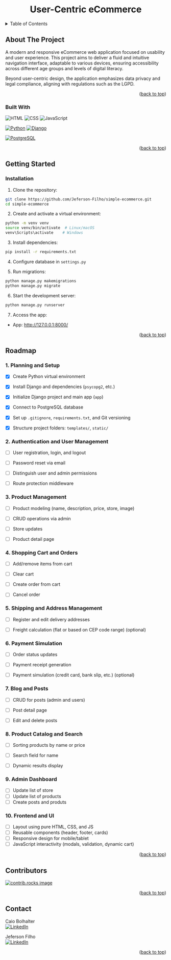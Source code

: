 <a id="readme-top"></a>

<div align="center">
  <h1 align="center">User-Centric eCommerce</h1>
</div>

<!-- TABLE OF CONTENTS -->
<details>
  <summary>Table of Contents</summary>
  <ol>
    <li>
      <a href="#about-the-project">About The Project</a>
      <ul>
        <li><a href="#built-with">Built With</a></li>
      </ul>
    </li>
    <li>
      <a href="#getting-started">Getting Started</a>
      <ul>
        <li><a href="#installation">Installation</a></li>
      </ul>
    </li>
    <li><a href="#roadmap">Roadmap</a></li>
    <li><a href="#contributors">Contributors</a></li>
    <li><a href="#contact">Contact</a></li>
  </ol>
</details>

<!-- ABOUT THE PROJECT -->
## About The Project
A modern and responsive eCommerce web application focused on usability and user experience. This project aims to deliver a fluid and intuitive navigation interface, adaptable to various devices, ensuring accessibility across different age groups and levels of digital literacy.

Beyond user-centric design, the application emphasizes data privacy and legal compliance, aligning with regulations such as the LGPD.

<p align="right">(<a href="#readme-top">back to top</a>)</p>

### Built With

![HTML][HTML-shield]
![CSS][CSS-shield]
![JavaScript][JavaScript-shield]

[![Python][Python-shield]][Python-url]
[![Django][Django-shield]][Django-url]

[![PostgreSQL][PostgreSQL-shield]][PostgreSQL-url]

<p align="right">(<a href="#readme-top">back to top</a>)</p>

<!-- GETTING STARTED -->
## Getting Started
### Installation

1. Clone the repository:
```bash
git clone https://github.com/Jeferson-Filho/simple-ecommerce.git
cd simple-ecommerce
```

2. Create and activate a virtual environment:
```bash
python -m venv venv
source venv/bin/activate  # Linux/macOS
venv\Scripts\activate    # Windows
```

3. Install dependencies:
```bash
pip install -r requirements.txt
```

4. Configure database in `settings.py`

5. Run migrations:
```bash
python manage.py makemigrations
python manage.py migrate
```

6. Start the development server:
```bash
python manage.py runserver
```

7. Access the app:
- App: http://127.0.0.1:8000/

<p align="right">(<a href="#readme-top">back to top</a>)</p>

<!-- ROADMAP -->
## Roadmap
### 1. Planning and Setup
- [X] Create Python virtual environment  
- [X] Install Django and dependencies (`psycopg2`, etc.)  
- [X] Initialize Django project and main app (`app`)  
- [X] Connect to PostgreSQL database  
- [X] Set up `.gitignore`, `requirements.txt`, and Git versioning  
- [X] Structure project folders: `templates/`, `static/`


### 2. Authentication and User Management
- [ ] User registration, login, and logout  
- [ ] Password reset via email  
- [ ] Distinguish user and admin permissions  
- [ ] Route protection middleware


### 3. Product Management
- [ ] Product modeling (name, description, price, store, image)  
- [ ] CRUD operations via admin  
- [ ] Store updates
- [ ] Product detail page


### 4. Shopping Cart and Orders
- [ ] Add/remove items from cart  
- [ ] Clear cart  
- [ ] Create order from cart  
- [ ] Cancel order


### 5. Shipping and Address Management
- [ ] Register and edit delivery addresses
- [ ] Freight calculation (flat or based on CEP code range) (optional)


### 6. Payment Simulation
- [ ] Order status updates  
- [ ] Payment receipt generation
- [ ] Payment simulation (credit card, bank slip, etc.) (optional)


### 7. Blog and Posts
- [ ] CRUD for posts (admin and users)  
- [ ] Post detail page  
- [ ] Edit and delete posts


### 8. Product Catalog and Search
- [ ] Sorting  products by name or price
- [ ] Search field for name 
- [ ] Dynamic results display


### 9. Admin Dashboard
- [ ] Update list of store
- [ ] Update list of products
- [ ] Create posts and produts

### 10. Frontend and UI
- [ ] Layout using pure HTML, CSS, and JS  
- [ ] Reusable components (header, footer, cards)  
- [ ] Responsive design for mobile/tablet  
- [ ] JavaScript interactivity (modals, validation, dynamic cart)

<p align="right">(<a href="#readme-top">back to top</a>)</p>

<!-- CONTRIBUTING -->
## Contributors

<a href="https://github.com/Jeferson-Filho/ChestXRayClassification/graphs/contributors">
  <img src="https://contrib.rocks/image?repo=Jeferson-Filho/ChestXRayClassification" alt="contrib.rocks image" />
</a>

<p align="right">(<a href="#readme-top">back to top</a>)</p>

<!-- CONTACT -->
## Contact

Caio Bolhalter <br>
[![LinkedIn][linkedin-shield]][caio-linkedin-url]

Jeferson Filho <br>
[![LinkedIn][linkedin-shield]][jeferson-linkedin-url]

<p align="right">(<a href="#readme-top">back to top</a>)</p>

<!-- MARKDOWN LINKS & IMAGES -->

[linkedin-shield]: https://img.shields.io/badge/-LinkedIn-black.svg?style=for-the-badge&logo=linkedin&colorB=555
[linkedin-url]: https://linkedin.com/in/othneildrew
[Python-shield]: https://img.shields.io/badge/python-3670A0?style=for-the-badge&logo=python&logoColor=ffdd54
[Python-url]: https://www.python.org/
[HTML-shield]: https://img.shields.io/badge/html5-E34F26?style=for-the-badge&logo=html5&logoColor=white
[CSS-shield]: https://img.shields.io/badge/css3-1572B6?style=for-the-badge&logo=css3&logoColor=white
[JavaScript-shield]: https://img.shields.io/badge/javascript-F7DF1E?style=for-the-badge&logo=javascript&logoColor=black
[Django-shield]: https://img.shields.io/badge/django-092E20?style=for-the-badge&logo=django&logoColor=white
[Django-url]: https://www.djangoproject.com/
[PostgreSQL-shield]: https://img.shields.io/badge/postgresql-316192?style=for-the-badge&logo=postgresql&logoColor=white
[PostgreSQL-url]: https://www.postgresql.org/docs/current/app-psql.html


<!-- -------------------------------------------------------------------------------- -->
[caio-linkedin-url]: https://www.linkedin.com/in/caio-bohlhalter-de-souza-202646232/
[jeferson-linkedin-url]: https://www.linkedin.com/in/jdietrichfho/